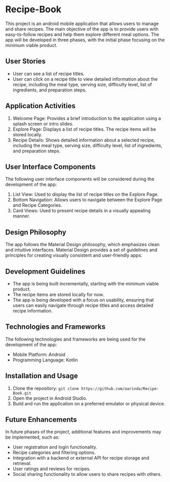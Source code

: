 # Recipe-Book

This project is an android mobile application that allows users to manage and share recipes. The main objective of the app is to provide users with easy-to-follow recipes and help them explore different meal options. The app will be developed in three phases, with the initial phase focusing on the minimum viable product.

## User Stories

- User can see a list of recipe titles.
- User can click on a recipe title to view detailed information about the recipe, including the meal type, serving size, difficulty level, list of ingredients, and preparation steps.

## Application Activities

1. Welcome Page: Provides a brief introduction to the application using a splash screen or intro slides.
2. Explore Page: Displays a list of recipe titles. The recipe items will be stored locally.
3. Recipe Details: Shows detailed information about a selected recipe, including the meal type, serving size, difficulty level, list of ingredients, and preparation steps.

## User Interface Components

The following user interface components will be considered during the development of the app:

1. List View: Used to display the list of recipe titles on the Explore Page.
2. Bottom Navigation: Allows users to navigate between the Explore Page and Recipe Categories.
3. Card Views: Used to present recipe details in a visually appealing manner.

## Design Philosophy

The app follows the Material Design philosophy, which emphasizes clean and intuitive interfaces. Material Design provides a set of guidelines and principles for creating visually consistent and user-friendly apps.

## Development Guidelines

- The app is being built incrementally, starting with the minimum viable product.
- The recipe items are stored locally for now.
- The app is being developed with a focus on usability, ensuring that users can easily navigate through recipe titles and access detailed recipe information.

## Technologies and Frameworks

The following technologies and frameworks are being used for the development of the app:

- Mobile Platform: Android
- Programming Language: Kotlin

## Installation and Usage

1. Clone the repository: `git clone https://github.com/aarinda/Recipe-Book.git`
2. Open the project in Android Studio.
3. Build and run the application on a preferred emulator or physical device.

## Future Enhancements

In future phases of the project, additional features and improvements may be implemented, such as:

- User registration and login functionality.
- Recipe categories and filtering options.
- Integration with a backend or external API for recipe storage and retrieval.
- User ratings and reviews for recipes.
- Social sharing functionality to allow users to share recipes with others.
